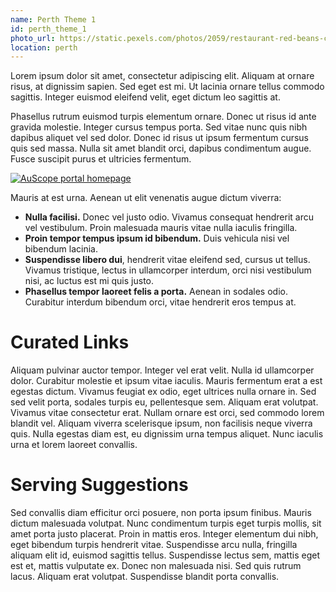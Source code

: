 ```yaml
---
name: Perth Theme 1
id: perth_theme_1
photo_url: https://static.pexels.com/photos/2059/restaurant-red-beans-coffee-large.jpg
location: perth
---
```


Lorem ipsum dolor sit amet, consectetur adipiscing elit. Aliquam at ornare risus, at dignissim sapien. Sed eget est mi. Ut lacinia ornare tellus commodo sagittis. Integer euismod eleifend velit, eget dictum leo sagittis at.

Phasellus rutrum euismod turpis elementum ornare. Donec ut risus id ante gravida molestie. Integer cursus tempus porta. Sed vitae nunc quis nibh dapibus aliquet vel sed dolor. Donec id risus ut ipsum fermentum cursus quis sed massa. Nulla sit amet blandit orci, dapibus condimentum augue. Fusce suscipit purus et ultricies fermentum.

[![AuScope portal homepage](https://static.pexels.com/photos/21297/pexels-photo-large.jpg)](http://portal.auscope.org/ "AuScope portal")

Mauris at est urna. Aenean ut elit venenatis augue dictum viverra:

- **Nulla facilisi.** Donec vel justo odio. Vivamus consequat hendrerit arcu vel vestibulum. Proin malesuada mauris vitae nulla iaculis fringilla. 
- **Proin tempor tempus ipsum id bibendum.** Duis vehicula nisi vel bibendum lacinia.
- **Suspendisse libero dui**, hendrerit vitae eleifend sed, cursus ut tellus. Vivamus tristique, lectus in ullamcorper interdum, orci nisi vestibulum nisi, ac luctus est mi quis justo.
- **Phasellus tempor laoreet felis a porta.** Aenean in sodales odio. Curabitur interdum bibendum orci, vitae hendrerit eros tempus at.

# Curated Links
Aliquam pulvinar auctor tempor. Integer vel erat velit. Nulla id ullamcorper dolor. Curabitur molestie et ipsum vitae iaculis. Mauris fermentum erat a est egestas dictum. Vivamus feugiat ex odio, eget ultrices nulla ornare in. Sed sed velit porta, sodales turpis eu, pellentesque sem. Aliquam erat volutpat. Vivamus vitae consectetur erat. Nullam ornare est orci, sed commodo lorem blandit vel. Aliquam viverra scelerisque ipsum, non facilisis neque viverra quis. Nulla egestas diam est, eu dignissim urna tempus aliquet. Nunc iaculis urna et lorem laoreet convallis.

# Serving Suggestions
Sed convallis diam efficitur orci posuere, non porta ipsum finibus. Mauris dictum malesuada volutpat. Nunc condimentum turpis eget turpis mollis, sit amet porta justo placerat. Proin in mattis eros. Integer elementum dui nibh, eget bibendum turpis hendrerit vitae. Suspendisse arcu nulla, fringilla aliquam elit id, euismod sagittis tellus. Suspendisse lectus sem, mattis eget est et, mattis vulputate ex. Donec non malesuada nisi. Sed quis rutrum lacus. Aliquam erat volutpat. Suspendisse blandit porta convallis.